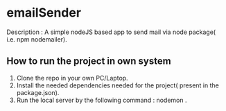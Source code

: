 # emailSender

Description : A simple nodeJS based app to send mail via node package( i.e. npm nodemailer). 

## How to run the project in own system
1. Clone the repo in your own PC/Laptop. 
2. Install the needed dependencies needed for the project( present in the package.json). 
3. Run the local server by the following command : nodemon .
